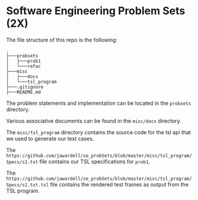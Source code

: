 # Software Engineering Problem Sets (2X)
The file structure of this repo is the following: 

```
.
├───probsets
│   ├───prob1
│   └───refac
├───misc
│   ├───docs
│   └───tsl_program
├───.gitignore
├───README.md
```


The problem statements and implementation can be located in the `probsets` directory. 


Various associative documents can be found in the `misc/docs` directory.


The `misc/tsl_program` directory contains the source code for the tsl api that we used to 
generate our test cases.


The `https://github.com/jawardell/se_probSets/blob/master/misc/tsl_program/Specs/s1.txt` file contains our TSL specifications for `prob1`.


The `https://github.com/jawardell/se_probSets/blob/master/misc/tsl_program/Specs/s1.txt.tsl` file contains the rendered test frames as output from the TSL program.
